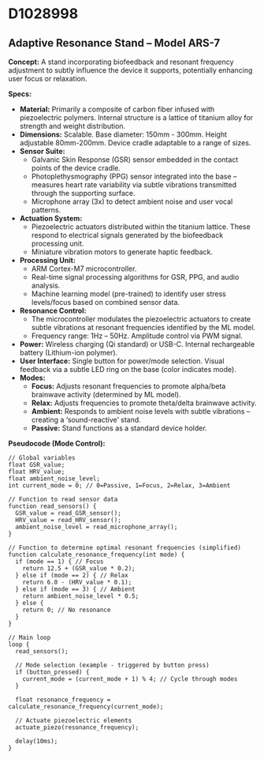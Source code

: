 # D1028998

## Adaptive Resonance Stand – Model ARS-7

**Concept:** A stand incorporating biofeedback and resonant frequency adjustment to subtly influence the device it supports, potentially enhancing user focus or relaxation.

**Specs:**

*   **Material:** Primarily a composite of carbon fiber infused with piezoelectric polymers. Internal structure is a lattice of titanium alloy for strength and weight distribution.
*   **Dimensions:** Scalable. Base diameter: 150mm - 300mm. Height adjustable 80mm-200mm. Device cradle adaptable to a range of sizes.
*   **Sensor Suite:**
    *   Galvanic Skin Response (GSR) sensor embedded in the contact points of the device cradle.
    *   Photoplethysmography (PPG) sensor integrated into the base – measures heart rate variability via subtle vibrations transmitted through the supporting surface.
    *   Microphone array (3x) to detect ambient noise and user vocal patterns.
*   **Actuation System:**
    *   Piezoelectric actuators distributed within the titanium lattice. These respond to electrical signals generated by the biofeedback processing unit.
    *   Miniature vibration motors to generate haptic feedback.
*   **Processing Unit:**
    *   ARM Cortex-M7 microcontroller.
    *   Real-time signal processing algorithms for GSR, PPG, and audio analysis.
    *   Machine learning model (pre-trained) to identify user stress levels/focus based on combined sensor data.
*   **Resonance Control:**
    *   The microcontroller modulates the piezoelectric actuators to create subtle vibrations at resonant frequencies identified by the ML model.
    *   Frequency range: 1Hz – 50Hz. Amplitude control via PWM signal.
*   **Power:** Wireless charging (Qi standard) or USB-C. Internal rechargeable battery (Lithium-ion polymer).
*   **User Interface:** Single button for power/mode selection. Visual feedback via a subtle LED ring on the base (color indicates mode).
*   **Modes:**
    *   **Focus:** Adjusts resonant frequencies to promote alpha/beta brainwave activity (determined by ML model).
    *   **Relax:** Adjusts frequencies to promote theta/delta brainwave activity.
    *   **Ambient:**  Responds to ambient noise levels with subtle vibrations – creating a ‘sound-reactive’ stand.
    *   **Passive:** Stand functions as a standard device holder.

**Pseudocode (Mode Control):**

```
// Global variables
float GSR_value;
float HRV_value;
float ambient_noise_level;
int current_mode = 0; // 0=Passive, 1=Focus, 2=Relax, 3=Ambient

// Function to read sensor data
function read_sensors() {
  GSR_value = read_GSR_sensor();
  HRV_value = read_HRV_sensor();
  ambient_noise_level = read_microphone_array();
}

// Function to determine optimal resonant frequencies (simplified)
function calculate_resonance_frequency(int mode) {
  if (mode == 1) { // Focus
    return 12.5 + (GSR_value * 0.2);
  } else if (mode == 2) { // Relax
    return 6.0 - (HRV_value * 0.1);
  } else if (mode == 3) { // Ambient
    return ambient_noise_level * 0.5;
  } else {
    return 0; // No resonance
  }
}

// Main loop
loop {
  read_sensors();

  // Mode selection (example - triggered by button press)
  if (button_pressed) {
    current_mode = (current_mode + 1) % 4; // Cycle through modes
  }

  float resonance_frequency = calculate_resonance_frequency(current_mode);

  // Actuate piezoelectric elements
  actuate_piezo(resonance_frequency);

  delay(10ms);
}
```